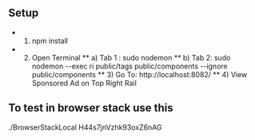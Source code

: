 Setup
------------

 * 1) npm install
 * 2) Open Terminal
  **  a) Tab 1 : sudo nodemon
  **  b) Tab 2: sudo nodemon --exec ri public/tags public/components --ignore public/components
  ** 3) Go To: http://localhost:8082/
  ** 4) View Sponsored Ad on Top Right Rail


To test in browser stack use this
------------
./BrowserStackLocal H44s7jnVzhk93oxZ6nAG